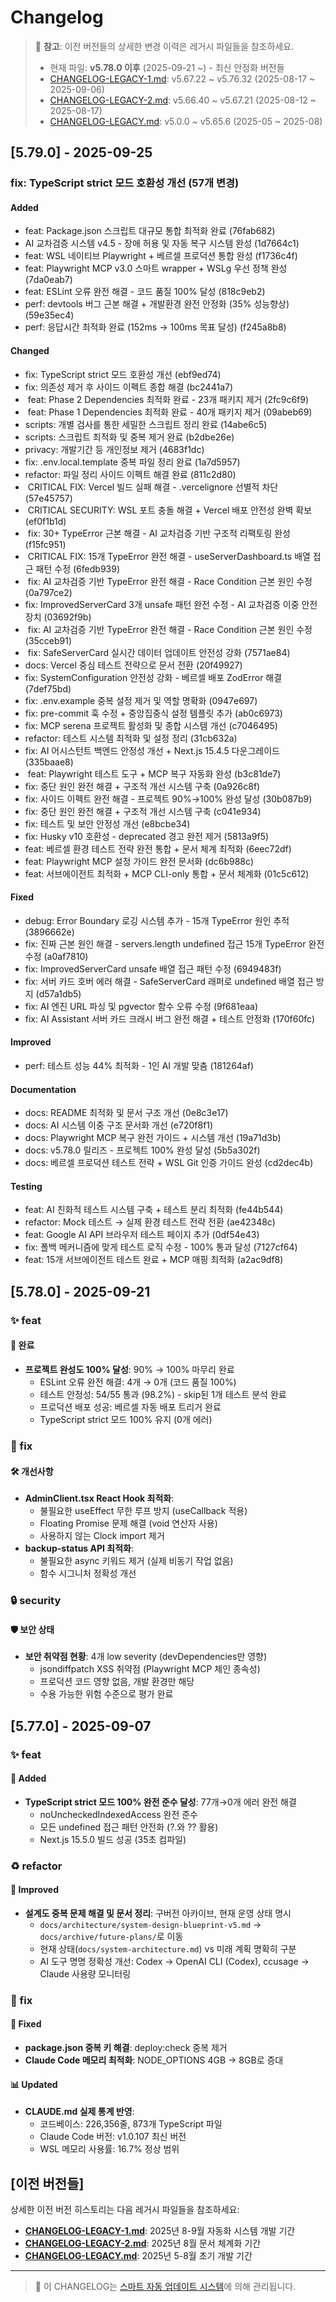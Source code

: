 # Changelog

> 📌 **참고**: 이전 버전들의 상세한 변경 이력은 레거시 파일들을 참조하세요.
>
> - 현재 파일: **v5.78.0 이후** (2025-09-21 ~) - 최신 안정화 버전들
> - [CHANGELOG-LEGACY-1.md](./CHANGELOG-LEGACY-1.md): v5.67.22 ~ v5.76.32 (2025-08-17 ~ 2025-09-06) 
> - [CHANGELOG-LEGACY-2.md](./CHANGELOG-LEGACY-2.md): v5.66.40 ~ v5.67.21 (2025-08-12 ~ 2025-08-17)
> - [CHANGELOG-LEGACY.md](./CHANGELOG-LEGACY.md): v5.0.0 ~ v5.65.6 (2025-05 ~ 2025-08)

## [5.79.0] - 2025-09-25

### fix: TypeScript strict 모드 호환성 개선 (57개 변경)

#### Added

- feat: Package.json 스크립트 대규모 통합 최적화 완료 (76fab682)
- AI 교차검증 시스템 v4.5 - 장애 허용 및 자동 복구 시스템 완성 (1d7664c1)
- feat: WSL 네이티브 Playwright + 베르셀 프로덕션 통합 완성 (f1736c4f)
- feat: Playwright MCP v3.0 스마트 wrapper + WSLg 우선 정책 완성 (7da0eab7)
- feat: ESLint 오류 완전 해결 - 코드 품질 100% 달성 (818c9eb2)
- perf: devtools 버그 근본 해결 + 개발환경 완전 안정화 (35% 성능향상) (59e35ec4)
- perf: 응답시간 최적화 완료 (152ms → 100ms 목표 달성) (f245a8b8)

#### Changed

- fix: TypeScript strict 모드 호환성 개선 (ebf9ed74)
- fix: 의존성 제거 후 사이드 이펙트 종합 해결 (bc2441a7)
- ️ feat: Phase 2 Dependencies 최적화 완료 - 23개 패키지 제거 (2fc9c6f9)
- ️ feat: Phase 1 Dependencies 최적화 완료 - 40개 패키지 제거 (09abeb69)
- scripts: 개별 검사를 통한 세밀한 스크립트 정리 완료 (14abe6c5)
- scripts: 스크립트 최적화 및 중복 제거 완료 (b2dbe26e)
- privacy: 개발기간 등 개인정보 제거 (4683f1dc)
- fix: .env.local.template 중복 파일 정리 완료 (1a7d5957)
- refactor: 파일 정리 사이드 이펙트 해결 완료 (811c2d80)
- ️ CRITICAL FIX: Vercel 빌드 실패 해결 - .vercelignore 선별적 차단 (57e45757)
- ️ CRITICAL SECURITY: WSL 포트 충돌 해결 + Vercel 배포 안전성 완벽 확보 (ef0f1b1d)
- ️ fix: 30+ TypeError 근본 해결 - AI 교차검증 기반 구조적 리팩토링 완성 (f15fc951)
- ️ CRITICAL FIX: 15개 TypeError 완전 해결 - useServerDashboard.ts 배열 접근 패턴 수정 (6fedb939)
- ️ fix: AI 교차검증 기반 TypeError 완전 해결 - Race Condition 근본 원인 수정 (0a797ce2)
- fix: ImprovedServerCard 3개 unsafe 패턴 완전 수정 - AI 교차검증 이중 안전장치 (03692f9b)
- ️ fix: AI 교차검증 기반 TypeError 완전 해결 - Race Condition 근본 원인 수정 (35cceb91)
- ️ fix: SafeServerCard 실시간 데이터 업데이트 안전성 강화 (7571ae84)
- docs: Vercel 중심 테스트 전략으로 문서 전환 (20f49927)
- fix: SystemConfiguration 안전성 강화 - 베르셀 배포 ZodError 해결 (7def75bd)
- fix: .env.example 중복 설정 제거 및 역할 명확화 (0947e697)
- fix: pre-commit 훅 수정 + 중앙집중식 설정 템플릿 추가 (ab0c6973)
- fix: MCP serena 프로젝트 활성화 및 종합 시스템 개선 (c7046495)
- refactor: 테스트 시스템 최적화 및 설정 정리 (31cb632a)
- fix: AI 어시스턴트 백엔드 안정성 개선 + Next.js 15.4.5 다운그레이드 (335baae8)
- ️ feat: Playwright 테스트 도구 + MCP 복구 자동화 완성 (b3c81de7)
- fix: 중단 원인 완전 해결 + 구조적 개선 시스템 구축 (0a926c8f)
- fix: 사이드 이펙트 완전 해결 - 프로젝트 90%→100% 완성 달성 (30b087b9)
- fix: 중단 원인 완전 해결 + 구조적 개선 시스템 구축 (c041e934)
- fix: 테스트 및 보안 안정성 개선 (e8bcbe34)
- fix: Husky v10 호환성 - deprecated 경고 완전 제거 (5813a9f5)
- feat: 베르셀 환경 테스트 전략 완전 통합 + 문서 체계 최적화 (6eec72df)
- feat: Playwright MCP 설정 가이드 완전 문서화 (dc6b988c)
- feat: 서브에이전트 최적화 + MCP CLI-only 통합 + 문서 체계화 (01c5c612)

#### Fixed

- debug: Error Boundary 로깅 시스템 추가 - 15개 TypeError 원인 추적 (3896662e)
- fix: 진짜 근본 원인 해결 - servers.length undefined 접근 15개 TypeError 완전 수정 (a0af7810)
- fix: ImprovedServerCard unsafe 배열 접근 패턴 수정 (6949483f)
- fix: 서버 카드 호버 에러 해결 - SafeServerCard 래퍼로 undefined 배열 접근 방지 (d57a1db5)
- fix: AI 엔진 URL 파싱 및 pgvector 함수 오류 수정 (9f681eaa)
- fix: AI Assistant 서버 카드 크래시 버그 완전 해결 + 테스트 안정화 (170f60fc)

#### Improved

- perf: 테스트 성능 44% 최적화 - 1인 AI 개발 맞춤 (181264af)

#### Documentation

- docs: README 최적화 및 문서 구조 개선 (0e8c3e17)
- docs: AI 시스템 이중 구조 문서화 개선 (e720f8f1)
- docs: Playwright MCP 복구 완전 가이드 + 시스템 개선 (19a71d3b)
- docs: v5.78.0 릴리즈 - 프로젝트 100% 완성 달성 (5b5a302f)
- docs: 베르셀 프로덕션 테스트 전략 + WSL Git 인증 가이드 완성 (cd2dec4b)

#### Testing

- feat: AI 친화적 테스트 시스템 구축 + 테스트 분리 최적화 (fe44b544)
- refactor: Mock 테스트 → 실제 환경 테스트 전략 전환 (ae42348c)
- feat: Google AI API 브라우저 테스트 페이지 추가 (0df54e43)
- fix: 폴백 메커니즘에 맞게 테스트 로직 수정 - 100% 통과 달성 (7127cf64)
- feat: 15개 서브에이전트 테스트 완료 + MCP 매핑 최적화 (a2ac9df8)


## [5.78.0] - 2025-09-21

### ✨ feat

#### 🎯 완료
- **프로젝트 완성도 100% 달성**: 90% → 100% 마무리 완료
  - ESLint 오류 완전 해결: 4개 → 0개 (코드 품질 100%)
  - 테스트 안정성: 54/55 통과 (98.2%) - skip된 1개 테스트 분석 완료
  - 프로덕션 배포 성공: 베르셀 자동 배포 트리거 완료
  - TypeScript strict 모드 100% 유지 (0개 에러)

### 🔧 fix

#### 🛠️ 개선사항
- **AdminClient.tsx React Hook 최적화**:
  - 불필요한 useEffect 무한 루프 방지 (useCallback 적용)
  - Floating Promise 문제 해결 (void 연산자 사용)
  - 사용하지 않는 Clock import 제거
- **backup-status API 최적화**:
  - 불필요한 async 키워드 제거 (실제 비동기 작업 없음)
  - 함수 시그니처 정확성 개선

### 🔒 security

#### 🛡️ 보안 상태
- **보안 취약점 현황**: 4개 low severity (devDependencies만 영향)
  - jsondiffpatch XSS 취약점 (Playwright MCP 체인 종속성)
  - 프로덕션 코드 영향 없음, 개발 환경만 해당
  - 수용 가능한 위험 수준으로 평가 완료

## [5.77.0] - 2025-09-07

### ✨ feat

#### 🚀 Added

- **TypeScript strict 모드 100% 완전 준수 달성**: 77개→0개 에러 완전 해결
  - noUncheckedIndexedAccess 완전 준수
  - 모든 undefined 접근 패턴 안전화 (?.와 ?? 활용)
  - Next.js 15.5.0 빌드 성공 (35초 컴파일)

### ♻️ refactor

#### 🔧 Improved

- **설계도 중복 문제 해결 및 문서 정리**: 구버전 아카이브, 현재 운영 상태 명시
  - `docs/architecture/system-design-blueprint-v5.md` → `docs/archive/future-plans/`로 이동
  - 현재 상태(`docs/system-architecture.md`) vs 미래 계획 명확히 구분
  - AI 도구 명명 정확성 개선: Codex → OpenAI CLI (Codex), ccusage → Claude 사용량 모니터링

### 🔧 fix

#### 🐛 Fixed

- **package.json 중복 키 해결**: deploy:check 중복 제거
- **Claude Code 메모리 최적화**: NODE_OPTIONS 4GB → 8GB로 증대

#### 📊 Updated

- **CLAUDE.md 실제 통계 반영**: 
  - 코드베이스: 226,356줄, 873개 TypeScript 파일
  - Claude Code 버전: v1.0.107 최신 버전
  - WSL 메모리 사용률: 16.7% 정상 범위

## [이전 버전들]

상세한 이전 버전 히스토리는 다음 레거시 파일들을 참조하세요:

- **[CHANGELOG-LEGACY-1.md](./CHANGELOG-LEGACY-1.md)**: 2025년 8-9월 자동화 시스템 개발 기간
- **[CHANGELOG-LEGACY-2.md](./CHANGELOG-LEGACY-2.md)**: 2025년 8월 문서 체계화 기간  
- **[CHANGELOG-LEGACY.md](./CHANGELOG-LEGACY.md)**: 2025년 5-8월 초기 개발 기간

---

> 🤖 이 CHANGELOG는 [스마트 자동 업데이트 시스템](./docs/development/smart-changelog-system.md)에 의해 관리됩니다.